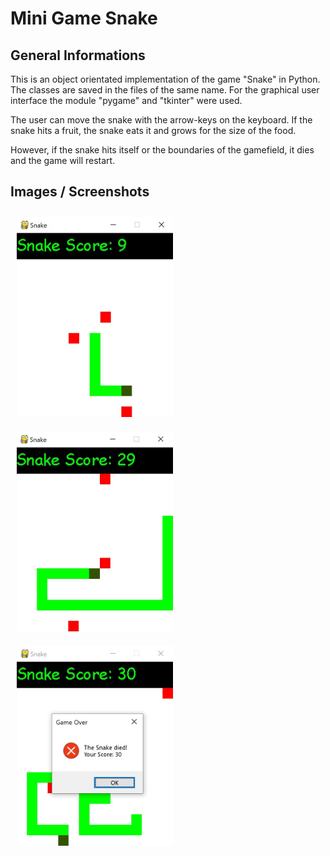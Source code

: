 # Mini Game Snake

## General Informations
This is an object orientated implementation of the game "Snake" in Python. The classes are saved in the files of the same name. For the graphical user interface the module "pygame" and "tkinter" were used.

The user can move the snake with the arrow-keys on the keyboard. If the snake hits a fruit, the snake eats it and grows for the size of the food.

However, if the snake hits itself or the boundaries of the gamefield, it dies and the game will restart.

## Images / Screenshots
<img src="./images/Snake-01.jpg" width="250px" height="320px" style="padding: 10px;"></img>
<img src="./images/Snake-02.jpg" width="250px" height="320px" style="padding: 10px;"></img>
<img src="./images/Snake-03.jpg" width="250px" height="320px" style="padding: 10px;"></img>